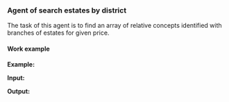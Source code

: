 ### Agent of search estates by district

The task of this agent is to find an array of relative concepts identified with branches of estates for given price.

#### Work example

**Example:**

**Input:**

**Output:**